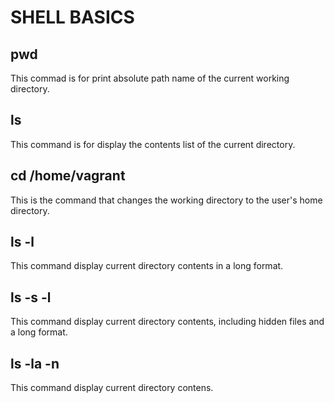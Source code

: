 # SHELL BASICS

## pwd

This commad is for print absolute path name of the current working directory.

## ls

This command is for display the contents list of the current directory.

## cd /home/vagrant

This is the command that changes the working directory to the user's home directory.

## ls -l

This command display current directory contents in a long format.

## ls -s -l

This command display current directory contents, including hidden files and a long format.

## ls -la -n

This command display current directory contens.
